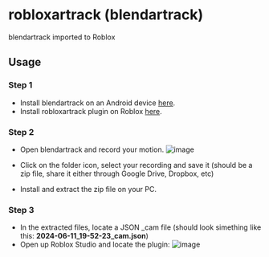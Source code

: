 # robloxartrack (blendartrack)
blendartrack imported to Roblox

## Usage
### Step 1
- Install blendartrack on an Android device [here](https://www.mediafire.com/file/ri1w0in2b807pj4/blendartrack.apk/file).
- Install robloxartrack plugin on Roblox [here](https://create.roblox.com/store/asset/6978800067/robloxartrack).

### Step 2
- Open blendartrack and record your motion.
![image](https://github.com/ApparentlyJamesGH/robloxartrack/assets/140089219/11bb8185-7232-4672-8b26-7f6ad2058af5)

- Click on the folder icon, select your recording and save it (should be a zip file, share it either through Google Drive, Dropbox, etc)
- Install and extract the zip file on your PC.

### Step 3
- In the extracted files, locate a JSON _cam file (should look simething like this: **2024-06-11_19-52-23_cam.json**)
- Open up Roblox Studio and locate the plugin: ![image](https://github.com/ApparentlyJamesGH/robloxartrack/assets/140089219/4845f462-ed93-4525-a23e-ee49089aad2e)
